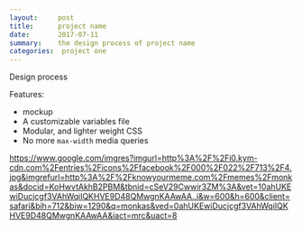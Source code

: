 ```yaml
---
layout:     post
title:      project name
date:       2017-07-11
summary:    the design process of project name
categories:  project one
---
```


Design process

Features:

* mockup
* A customizable variables file
* Modular, and lighter weight CSS
* No more `max-width` media queries

https://www.google.com/imgres?imgurl=http%3A%2F%2Fi0.kym-cdn.com%2Fentries%2Ficons%2Ffacebook%2F000%2F022%2F713%2F4.jpg&imgrefurl=http%3A%2F%2Fknowyourmeme.com%2Fmemes%2Fmonkas&docid=KoHwvtAkhB2PBM&tbnid=cSeV29Cwwir3ZM%3A&vet=10ahUKEwiDucjcgf3VAhWqilQKHVE9D48QMwgnKAAwAA..i&w=600&h=600&client=safari&bih=712&biw=1290&q=monkas&ved=0ahUKEwiDucjcgf3VAhWqilQKHVE9D48QMwgnKAAwAA&iact=mrc&uact=8
